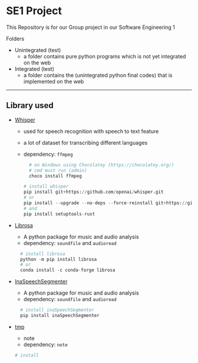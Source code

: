 # SE1 Project

This Repository is for our Group project in our Software Engineering 1

Folders

- Unintegrated (test)
  - a folder contains pure python programs which is not yet integrated on the web
- Integrated (test)
  - a folder contains the (unintegrated python final codes) that is implemented on the web

---

## Library used

- [Whisper](<https://github.com/openai/whisper>)

  - used for speech recognition with speech to text feature
  - a lot of dataset for transcribing different languages
  - dependency: `ffmpeg`

    ```py
      # on Windows using Chocolatey (https://chocolatey.org/)
      # cmd must run (admin)
      choco install ffmpeg
    ```

    ```py
    # install whisper
    pip install git+https://github.com/openai/whisper.git 
    # or 
    pip install --upgrade --no-deps --force-reinstall git+https://github.com/openai/whisper.git
    # and
    pip install setuptools-rust
    ```

- [Librosa](https://github.com/librosa/librosa)
  
  - A python package for music and audio analysis
  - dependency: `soundfile` and `audioread`
  
  ```py
    # install librosa
    python -m pip install librosa
    # or 
    conda install -c conda-forge librosa
  ```

- [InaSpeechSegmenter](https://github.com/ina-foss/inaSpeechSegmenter)
  
  - A python package for music and audio analysis
  - dependency: `soundfile` and `audioread`
  
  ```py
    # install inaSpeechSegmenter
    pip install inaSpeechSegmenter
  ```

- [tmp](tmp)
  
  - note
  - dependency: `note`
  
  ```py
  # install
  ```
